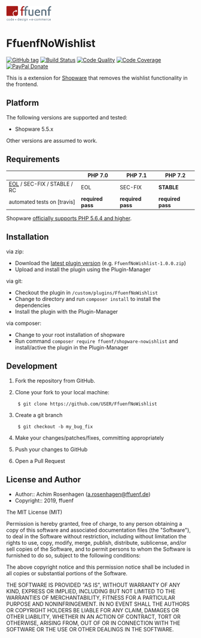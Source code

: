 <a href="http://www.ffuenf.de" title="ffuenf - code • design • e-commerce"><img src="https://github.com/ffuenf/Ffuenf_Common/blob/master/skin/adminhtml/default/default/ffuenf/ffuenf.png" alt="ffuenf - code • design • e-commerce" /></a>

FfuenfNoWishlist
================
[![GitHub tag](https://img.shields.io/github/tag/ffuenf/FfuenfNoWishlist.svg)](https://github.com/ffuenf/FfuenfNoWishlist)
[![Build Status](https://img.shields.io/travis/ffuenf/FfuenfNoWishlist.svg)](https://travis-ci.org/ffuenf/FfuenfNoWishlist)
[![Code Quality](https://scrutinizer-ci.com/g/ffuenf/FfuenfNoWishlist/badges/quality-score.png?b=master)](https://scrutinizer-ci.com/g/ffuenf/FfuenfNoWishlist/?branch=master)
[![Code Coverage](https://scrutinizer-ci.com/g/ffuenf/FfuenfNoWishlist/badges/coverage.png?b=master)](https://scrutinizer-ci.com/g/ffuenf/FfuenfNoWishlist/?branch=master)
[![PayPal Donate](https://img.shields.io/badge/paypal-donate-blue.svg)](https://www.paypal.com/cgi-bin/webscr?cmd=_s-xclick&hosted_button_id=J2PQS2WLT2Y8W&item_name=Shopware%20Extension%3a%20FfuenfNoWishlist&item_number=FfuenfNoWishlist&currency_code=EUR)

This is a extension for [Shopware](https://de.shopware.com/) that removes the wishlist functionality in the frontend.

Platform
--------

The following versions are supported and tested:

* Shopware 5.5.x

Other versions are assumed to work.

Requirements
------------

|                                                                              | PHP 7.0           | PHP 7.1           | PHP 7.2           |
| ---------------------------------------------------------------------------- | ----------------- | ----------------- | ----------------- |
| [EOL](https://secure.php.net/supported-versions.php) / SEC-FIX / STABLE / RC | EOL               | SEC-FIX           | **STABLE**        |
| automated tests on [travis]                                                  | **required pass** | **required pass** | **required pass** |

Shopware [officially supports PHP 5.6.4 and higher](https://community.shopware.com/Systemanforderungen_detail_1840.html#Server).

Installation
------------

via zip:

* Download the [latest plugin version](https://github.com/Ffuenf/FfuenfNoWishlist/releases/latest/) (e.g. `FfuenfNoWishlist-1.0.0.zip`)
* Upload and install the plugin using the Plugin-Manager

via git:

* Checkout the plugin in `/custom/plugins/FfuenfNoWishlist`
* Change to directory and run `composer install` to install the dependencies
* Install the plugin with the Plugin-Manager

via composer:

* Change to your root installation of shopware
* Run command `composer require ffuenf/shopware-nowishlist` and install/active the plugin in the Plugin-Manager

Development
-----------
1. Fork the repository from GitHub.
2. Clone your fork to your local machine:

        $ git clone https://github.com/USER/FfuenfNoWishlist

3. Create a git branch

        $ git checkout -b my_bug_fix

4. Make your changes/patches/fixes, committing appropriately
5. Push your changes to GitHub
6. Open a Pull Request

License and Author
------------------

- Author:: Achim Rosenhagen (<a.rosenhagen@ffuenf.de>)
- Copyright:: 2019, ffuenf

The MIT License (MIT)

Permission is hereby granted, free of charge, to any person obtaining a copy
of this software and associated documentation files (the "Software"), to deal
in the Software without restriction, including without limitation the rights
to use, copy, modify, merge, publish, distribute, sublicense, and/or sell
copies of the Software, and to permit persons to whom the Software is
furnished to do so, subject to the following conditions:

The above copyright notice and this permission notice shall be included in all
copies or substantial portions of the Software.

THE SOFTWARE IS PROVIDED "AS IS", WITHOUT WARRANTY OF ANY KIND, EXPRESS OR
IMPLIED, INCLUDING BUT NOT LIMITED TO THE WARRANTIES OF MERCHANTABILITY,
FITNESS FOR A PARTICULAR PURPOSE AND NONINFRINGEMENT. IN NO EVENT SHALL THE
AUTHORS OR COPYRIGHT HOLDERS BE LIABLE FOR ANY CLAIM, DAMAGES OR OTHER
LIABILITY, WHETHER IN AN ACTION OF CONTRACT, TORT OR OTHERWISE, ARISING FROM,
OUT OF OR IN CONNECTION WITH THE SOFTWARE OR THE USE OR OTHER DEALINGS IN THE
SOFTWARE.